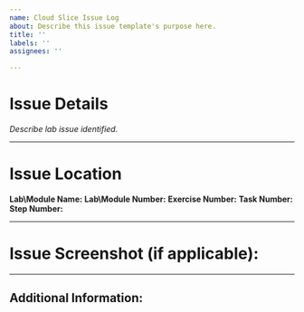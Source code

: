 ```yaml
---
name: Cloud Slice Issue Log
about: Describe this issue template's purpose here.
title: ''
labels: ''
assignees: ''

---
```


# Issue Details

*Describe lab issue identified.*

---

# Issue Location

**Lab\Module Name:**
**Lab\Module Number:**
**Exercise Number:**
**Task Number:**
**Step Number:**

---

# Issue Screenshot (if applicable):

---

## Additional Information:
